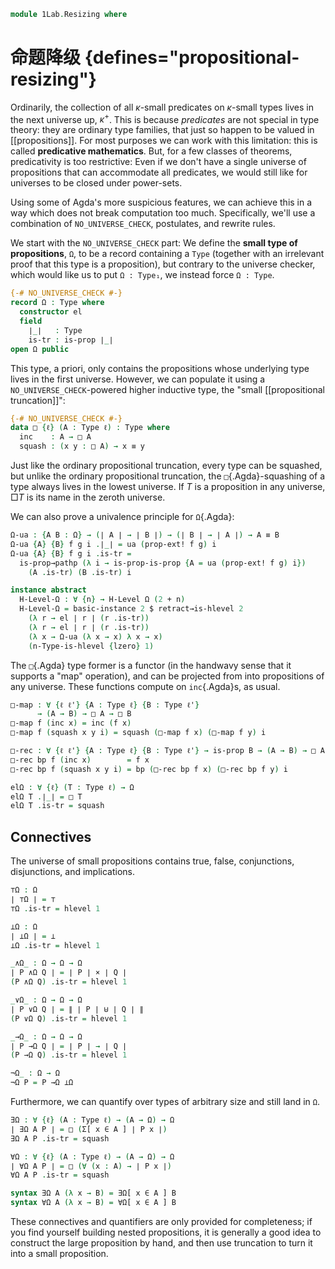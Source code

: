 <!--
```agda
open import 1Lab.Function.Surjection
open import 1Lab.Path.IdentitySystem
open import 1Lab.Reflection.HLevel
open import 1Lab.HLevel.Universe
open import 1Lab.HIT.Truncation
open import 1Lab.HLevel.Closure
open import 1Lab.Reflection using (arg ; typeError)
open import 1Lab.Univalence
open import 1Lab.Inductive
open import 1Lab.HLevel
open import 1Lab.Equiv
open import 1Lab.Path
open import 1Lab.Type

open import Data.List.Base
open import Data.Sum.Base

open import Meta.Idiom
open import Meta.Bind
```
-->

```agda
module 1Lab.Resizing where
```

# 命题降级 {defines="propositional-resizing"}

Ordinarily, the collection of all $\kappa$-small predicates on
$\kappa$-small types lives in the next universe up, $\kappa^+$. This is
because _predicates_ are not special in type theory: they are ordinary
type families, that just so happen to be valued in [[propositions]]. For
most purposes we can work with this limitation: this is called
**predicative mathematics**. But, for a few classes of theorems,
predicativity is too restrictive: Even if we don't have a single
universe of propositions that can accommodate all predicates, we would
still like for universes to be closed under power-sets.

Using some of Agda's more suspicious features, we can achieve this in a
way which does not break computation too much. Specifically, we'll use a
combination of `NO_UNIVERSE_CHECK`, postulates, and rewrite rules.

We start with the `NO_UNIVERSE_CHECK` part: We define the **small type
of propositions**, `Ω`, to be a record containing a `Type` (together
with an irrelevant proof that this type is a proposition), but contrary
to the universe checker, which would like us to put `Ω : Type₁`, we
instead force `Ω : Type`.

```agda
{-# NO_UNIVERSE_CHECK #-}
record Ω : Type where
  constructor el
  field
    ∣_∣   : Type
    is-tr : is-prop ∣_∣
open Ω public
```

This type, a priori, only contains the propositions whose underlying
type lives in the first universe. However, we can populate it using a
`NO_UNIVERSE_CHECK`-powered higher inductive type, the "small
[[propositional truncation]]":

```agda
{-# NO_UNIVERSE_CHECK #-}
data □ {ℓ} (A : Type ℓ) : Type where
  inc    : A → □ A
  squash : (x y : □ A) → x ≡ y
```

Just like the ordinary propositional truncation, every type can be
squashed, but unlike the ordinary propositional truncation, the
`□`{.Agda}-squashing of a type always lives in the lowest universe.  If
$T$ is a proposition in any universe, $\Box T$ is its name in the zeroth
universe.

<!--
```agda
instance
  H-Level-□ : ∀ {ℓ} {T : Type ℓ} {n} → H-Level (□ T) (suc n)
  H-Level-□ = prop-instance squash

  open hlevel-projection
  Ω-hlevel-proj : hlevel-projection (quote Ω.∣_∣)
  Ω-hlevel-proj .has-level = quote Ω.is-tr
  Ω-hlevel-proj .get-level x = pure (quoteTerm (suc zero))
  Ω-hlevel-proj .get-argument (arg _ t ∷ _) = pure t
  Ω-hlevel-proj .get-argument _ = typeError []
```
-->

We can also prove a univalence principle for `Ω`{.Agda}:

```agda
Ω-ua : {A B : Ω} → (∣ A ∣ → ∣ B ∣) → (∣ B ∣ → ∣ A ∣) → A ≡ B
Ω-ua {A} {B} f g i .∣_∣ = ua (prop-ext! f g) i
Ω-ua {A} {B} f g i .is-tr =
  is-prop→pathp (λ i → is-prop-is-prop {A = ua (prop-ext! f g) i})
    (A .is-tr) (B .is-tr) i

instance abstract
  H-Level-Ω : ∀ {n} → H-Level Ω (2 + n)
  H-Level-Ω = basic-instance 2 $ retract→is-hlevel 2
    (λ r → el ∣ r ∣ (r .is-tr))
    (λ r → el ∣ r ∣ (r .is-tr))
    (λ x → Ω-ua (λ x → x) λ x → x)
    (n-Type-is-hlevel {lzero} 1)
```

The `□`{.Agda} type former is a functor (in the handwavy sense that it
supports a "map" operation), and can be projected from into propositions
of any universe. These functions compute on `inc`{.Agda}s, as usual.

```agda
□-map : ∀ {ℓ ℓ'} {A : Type ℓ} {B : Type ℓ'}
      → (A → B) → □ A → □ B
□-map f (inc x) = inc (f x)
□-map f (squash x y i) = squash (□-map f x) (□-map f y) i

□-rec : ∀ {ℓ ℓ'} {A : Type ℓ} {B : Type ℓ'} → is-prop B → (A → B) → □ A → B
□-rec bp f (inc x)        = f x
□-rec bp f (squash x y i) = bp (□-rec bp f x) (□-rec bp f y) i

elΩ : ∀ {ℓ} (T : Type ℓ) → Ω
elΩ T .∣_∣ = □ T
elΩ T .is-tr = squash
```

<!--
```agda
□-elim
  : ∀ {ℓ ℓ'} {A : Type ℓ} {P : □ A → Type ℓ'}
  → (∀ x → is-prop (P x))
  → (∀ x → P (inc x))
  → ∀ x → P x
□-elim pprop go (inc x) = go x
□-elim pprop go (squash x y i) =
  is-prop→pathp (λ i → pprop (squash x y i)) (□-elim pprop go x) (□-elim pprop go y) i

instance
  Inductive-□
    : ∀ {ℓ ℓ' ℓm} {A : Type ℓ} {P : □ A → Type ℓ'} ⦃ i : Inductive (∀ x → P (inc x)) ℓm ⦄
    → ⦃ _ : ∀ {x} → H-Level (P x) 1 ⦄
    → Inductive (∀ x → P x) ℓm
  Inductive-□ ⦃ i ⦄ = record
    { methods = i .Inductive.methods
    ; from    = λ f → □-elim (λ x → hlevel 1) (i .Inductive.from f)
    }

□-out : ∀ {ℓ} {A : Type ℓ} → is-prop A → □ A → A
□-out ap = □-rec ap (λ x → x)

□-out!
  : ∀ {ℓ} {A : Type ℓ}
  → ⦃ _ : H-Level A 1 ⦄
  → □ A → A
□-out! = rec! λ x → x

□-rec-set
  : ∀ {ℓ ℓ'} {A : Type ℓ} {B : Type ℓ'}
  → is-set B
  → (f : A → B)
  → (∀ x y → f x ≡ f y)
  → □ A → B
□-rec-set B-set f f-const a =
  fst $ □-elim
    (λ _ → is-constant→image-is-prop B-set f f-const)
    (λ a → f a , inc (a , refl))
    a

□-idempotent : ∀ {ℓ} {A : Type ℓ} → is-prop A → □ A ≃ A
□-idempotent aprop = prop-ext squash aprop (□-out aprop) inc

□-ap
  : ∀ {ℓ ℓ'} {A : Type ℓ} {B : Type ℓ'}
  → □ (A → B) → □ A → □ B
□-ap (inc f) (inc g) = inc (f g)
□-ap (inc f) (squash g g' i) = squash (□-ap (inc f) g) (□-ap (inc f) g') i
□-ap (squash f f' i) g = squash (□-ap f g) (□-ap f' g) i

□-bind
  : ∀ {ℓ ℓ'} {A : Type ℓ} {B : Type ℓ'}
  → □ A → (A → □ B) → □ B
□-bind (inc x) f = f x
□-bind (squash x x' i) f = squash (□-bind x f) (□-bind x' f) i

instance
  Map-□ : Map (eff □)
  Map-□ .Map.map = □-map

  Idiom-□ : Idiom (eff □)
  Idiom-□ .Idiom.pure = inc
  Idiom-□ .Idiom._<*>_ = □-ap

  Bind-□ : Bind (eff □)
  Bind-□ .Bind._>>=_ = □-bind

is-set→locally-small
  : ∀ {ℓ} {A : Type ℓ}
  → is-set A
  → is-identity-system {A = A} (λ x y → □ (x ≡ y)) (λ x → inc refl)
is-set→locally-small a-set .to-path = □-rec (a-set _ _) id
is-set→locally-small a-set .to-path-over p = is-prop→pathp (λ _ → squash) _ _

to-is-true
  : ∀ {P Q : Ω} ⦃ _ : H-Level ∣ Q ∣ 0 ⦄
  → ∣ P ∣
  → P ≡ Q
to-is-true prf = Ω-ua (λ _ → hlevel 0 .centre) (λ _ → prf)

tr-□ : ∀ {ℓ} {A : Type ℓ} → ∥ A ∥ → □ A
tr-□ (inc x) = inc x
tr-□ (squash x y i) = squash (tr-□ x) (tr-□ y) i

□-tr : ∀ {ℓ} {A : Type ℓ} → □ A → ∥ A ∥
□-tr (inc x) = inc x
□-tr (squash x y i) = squash (□-tr x) (□-tr y) i
```
-->

## Connectives

The universe of small propositions contains true, false, conjunctions,
disjunctions, and implications.

<!--
```agda
infixr 10 _∧Ω_
infixr 9 _∨Ω_
infixr 8 _→Ω_
```
-->

```agda
⊤Ω : Ω
∣ ⊤Ω ∣ = ⊤
⊤Ω .is-tr = hlevel 1

⊥Ω : Ω
∣ ⊥Ω ∣ = ⊥
⊥Ω .is-tr = hlevel 1

_∧Ω_ : Ω → Ω → Ω
∣ P ∧Ω Q ∣ = ∣ P ∣ × ∣ Q ∣
(P ∧Ω Q) .is-tr = hlevel 1

_∨Ω_ : Ω → Ω → Ω
∣ P ∨Ω Q ∣ = ∥ ∣ P ∣ ⊎ ∣ Q ∣ ∥
(P ∨Ω Q) .is-tr = hlevel 1

_→Ω_ : Ω → Ω → Ω
∣ P →Ω Q ∣ = ∣ P ∣ → ∣ Q ∣
(P →Ω Q) .is-tr = hlevel 1

¬Ω_ : Ω → Ω
¬Ω P = P →Ω ⊥Ω
```

Furthermore, we can quantify over types of arbitrary size and still
land in `Ω`.

```agda
∃Ω : ∀ {ℓ} (A : Type ℓ) → (A → Ω) → Ω
∣ ∃Ω A P ∣ = □ (Σ[ x ∈ A ] ∣ P x ∣)
∃Ω A P .is-tr = squash

∀Ω : ∀ {ℓ} (A : Type ℓ) → (A → Ω) → Ω
∣ ∀Ω A P ∣ = □ (∀ (x : A) → ∣ P x ∣)
∀Ω A P .is-tr = squash

syntax ∃Ω A (λ x → B) = ∃Ω[ x ∈ A ] B
syntax ∀Ω A (λ x → B) = ∀Ω[ x ∈ A ] B
```

These connectives and quantifiers are only provided for completeness;
if you find yourself building nested propositions, it is generally a good
idea to construct the large proposition by hand, and then use truncation
to turn it into a small proposition.

<!--
```agda
module _ {ℓ ℓ'} {A : Type ℓ} {B : Type ℓ'} (f : A → B) where
  Ω-image : Type ℓ'
  Ω-image = Σ[ b ∈ B ] □ (fibre f b)

  Ω-corestriction : A → Ω-image
  Ω-corestriction a = f a , inc (a , refl)

  opaque
    Ω-corestriction-is-surjective : is-surjective Ω-corestriction
    Ω-corestriction-is-surjective = elim! λ y x fx=y → pure (x , Σ-prop-path! fx=y)
```
-->
